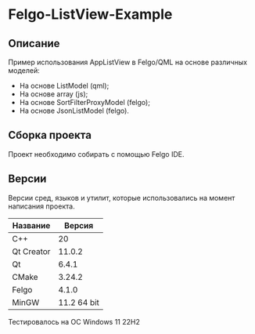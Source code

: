 # Felgo-ListView-Example

## Описание

Пример использования AppListView в Felgo/QML на основе различных моделей:
- На основе ListModel (qml);
- На основе array (js);
- На основе SortFilterProxyModel (felgo);
- На основе JsonListModel (felgo).

## Сборка проекта

Проект необходимо собирать с помощью Felgo IDE.

## Версии

Версии сред, языков и утилит, которые использовались на момент написания проекта.

| Название   | Версия               |
| -----------|----------------------|
| C++        | 20                   |
| Qt Creator | 11.0.2               |
| Qt         | 6.4.1                |
| CMake      | 3.24.2               |
| Felgo      | 4.1.0                |
| MinGW      | 11.2 64 bit          |

Тестировалось на ОС Windows 11 22H2